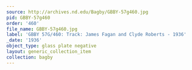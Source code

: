 ```yaml
---
source: http://archives.nd.edu/Bagby/GBBY-57g460.jpg
pid: GBBY-57g460
order: '460'
file_name: GBBY-57g460.jpg
label: 'GBBY 57G/460: Track: James Fagan and Clyde Roberts - 1936'
_date: '1936'
object_type: glass plate negative
layout: generic_collection_item
collection: bagby
---
```

